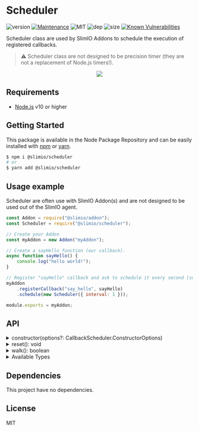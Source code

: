 # Scheduler
![version](https://img.shields.io/badge/dynamic/json.svg?url=https://raw.githubusercontent.com/SlimIO/Scheduler/master/package.json&query=$.version&label=Version)
[![Maintenance](https://img.shields.io/badge/Maintained%3F-yes-green.svg)](https://github.com/SlimIO/is/commit-activity)
![MIT](https://img.shields.io/github/license/mashape/apistatus.svg)
![dep](https://img.shields.io/david/SlimIO/Scheduler)
![size](https://img.shields.io/github/languages/code-size/SlimIO/Scheduler)
[![Known Vulnerabilities](https://snyk.io//test/github/SlimIO/Scheduler/badge.svg?targetFile=package.json)](https://snyk.io//test/github/SlimIO/Scheduler?targetFile=package.json)

Scheduler class are used by SlimIO Addons to schedule the execution of registered callbacks.

> ⚠️ Scheduler class are not designed to be precision timer (they are not a replacement of Node.js timers!).

<p align="center">
    <img src="https://i.imgur.com/zOtJcDm.png">
</p>


## Requirements
- [Node.js](https://nodejs.org/en/) v10 or higher

## Getting Started

This package is available in the Node Package Repository and can be easily installed with [npm](https://docs.npmjs.com/getting-started/what-is-npm) or [yarn](https://yarnpkg.com).

```bash
$ npm i @slimio/scheduler
# or
$ yarn add @slimio/scheduler
```

## Usage example
Scheduler are often use with SlimIO Addon(s) and are not designed to be used out of the SlimIO agent.

```js
const Addon = require("@slimio/addon");
const Scheduler = require("@slimio/scheduler");

// Create your Addon
const myAddon = new Addon("myAddon");

// Create a sayHello function (our callback).
async function sayHello() {
    console.log("hello world!");
}

// Register "sayHello" callback and ask to schedule it every second (so it will be executed every second by Addon).
myAddon
    .registerCallback("say_hello", sayHello)
    .schedule(new Scheduler({ interval: 1 }));

module.exports = myAddon;
```

## API

<details><summary>constructor(options?: CallbackScheduler.ConstructorOptions)</summary>
<br />

Construct a new Scheduler.

```js
const myScheduler = new Scheduler({
    interval: 1250,
    intervalUnitType: Scheduler.Types.Milliseconds
});
```

Available options are the following:

| argument name | type | default value | description |
| --- | --- | --- | --- |
| interval | number | 36000 | Default timer interval (in second if defaultType is not set) |
| startDate | date | Date.now() | The start date of the timer, dont set the property if you want the timer to start immediately |
| executeOnStart | boolean | false | The timer will return **true** on the very first walk() if this option is true |
| intervalUnitType | AvailableTypes | Types.seconds | Set the type of the interval |

Available types are:

```ts
interface AvailableTypes {
    Milliseconds: "millisecond",
    Seconds: "second"
}
```
</details>

<details><summary>reset(): void</summary>
<br />

Reset the Scheduler (it will reset inner timestamp). This method is automatically called by the `walk()` method.
</details>

<details><summary>walk(): boolean</summary>
<br />

Walk the Scheduler. It will return `false` if the time is not elapsed and `true` if the time has been elapsed. When true is returned, the timer is automatically resetted !

<p align="center">
    <b>Workflow of walk() method</b>
</p>
<p align="center">
    <img src="https://i.imgur.com/vnbqS3e.png" height="500">
</p>
</details>

<details><summary>Available Types</summary>
<br />

Scheduler support both `Seconds` and `Milliseconds` types.
```ts
interface Types {
    Milliseconds: "millisecond",
    Seconds: "second"
}
```
It's recommanded to set the type at the initialization of the Scheduler. (Avoir updating the type on the fly).

```js
const timer = new Scheduler({
    interval: 500, // Ms
    intervalUnitType: Scheduler.Types.Milliseconds
});

timer.type = Scheduler.Types.Seconds;
```
</details>

## Dependencies
This project have no dependencies.

## License
MIT
